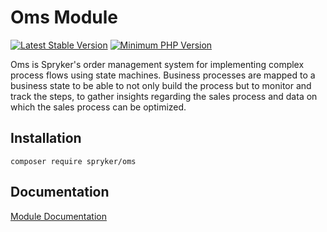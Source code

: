 # Oms Module
[![Latest Stable Version](https://poser.pugx.org/spryker/oms/v/stable.svg)](https://packagist.org/packages/spryker/oms)
[![Minimum PHP Version](https://img.shields.io/badge/php-%3E%3D%207.4-8892BF.svg)](https://php.net/)

Oms is Spryker's order management system for implementing complex process flows using state machines. Business processes are mapped to a business state to be able to not only build the process but to monitor and track the steps, to gather insights regarding the sales process and data on which the sales process can be optimized.

## Installation

```
composer require spryker/oms
```

## Documentation

[Module Documentation](https://docs.spryker.com)
